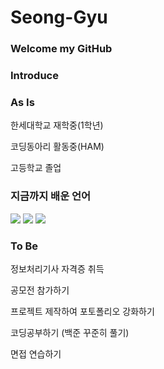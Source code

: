 # Seong-Gyu


### Welcome my GitHub


### Introduce


### As Is



한세대학교 재학중(1학년)


코딩동아리 활동중(HAM)


고등학교 졸업


### 지금까지 배운 언어


<img src="https://img.shields.io/badge/JAVA-007396?style=flat&logo=Eclipse IDE&logoColor=white"/> <img src="https://img.shields.io/badge/PYTHON-3776AB?style=flat&logo=Python&logoColor=white"/>
<img src="https://img.shields.io/badge/C-A8B9CC?style=flat&logo=C&logoColor=white"/>


### To Be

정보처리기사 자격증 취득

공모전 참가하기

프로젝트 제작하여 포토폴리오 강화하기

코딩공부하기 (백준 꾸준히 풀기)

면접 연습하기





